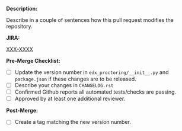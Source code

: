 **Description:**

Describe in a couple of sentences how this pull request modifies the repository.

**JIRA:**

[XXX-XXXX](https://openedx.atlassian.net/browse/XXX-XXXX)

**Pre-Merge Checklist:**

- [ ] Update the version number in `edx_proctoring/__init__.py` and `package.json` if these changes are to be released.
- [ ] Describe your changes in `CHANGELOG.rst`
- [ ] Confirmed Github reports all automated tests/checks are passing.
- [ ] Approved by at least one additional reviewer.

**Post-Merge:**

- [ ] Create a tag matching the new version number.